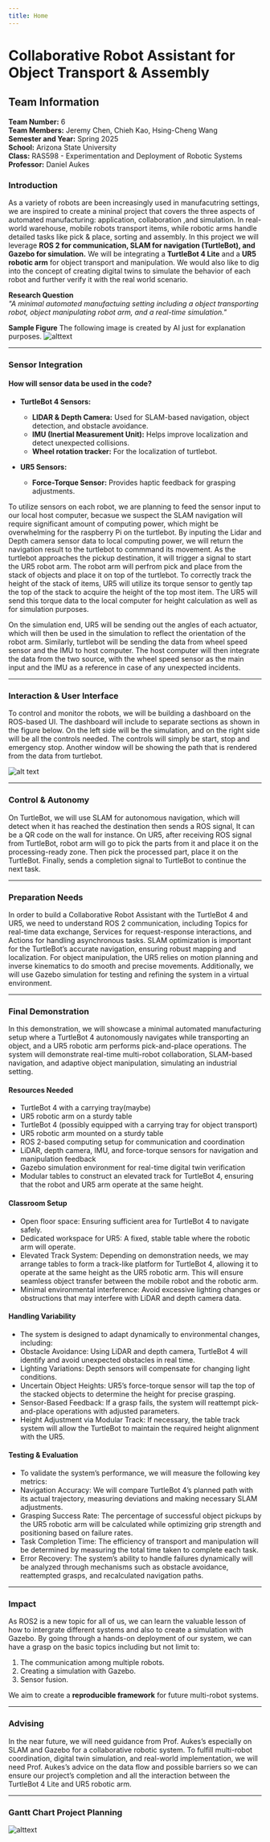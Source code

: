 ```yaml
---
title: Home
---
```


# Collaborative Robot Assistant for Object Transport & Assembly

## **Team Information**
**Team Number:** 6 <br>
**Team Members:** Jeremy Chen, Chieh Kao, Hsing-Cheng Wang <br>
**Semester and Year:** Spring 2025 <br>
**School:** Arizona State University <br>
**Class:** RAS598 - Experimentation and Deployment of Robotic Systems <br>
**Professor:** Daniel Aukes <br>

### **Introduction**
As a variety of robots are been increasingly used in manufacutring settings, we are inspired to create a mininal project that covers the three aspects of automated manufacturing: application, collaboration ,and simulation. In real-world warehouse, mobile robots transport items, while robotic arms handle detailed tasks like pick & place, sorting and assembly. In this project we will leverage **ROS 2 for communication, SLAM for navigation (TurtleBot), and Gazebo for simulation.**  We will be integrating a **TurtleBot 4 Lite** and a **UR5 robotic arm** for object transport and manipulation. We would also like to dig into the concept of creating digital twins to simulate the behavior of each robot and further verify it with the real world scenario. 

**Research Question**  
*"A minimal automated manufactuing setting including a object transporting robot, object manipulating robot arm, and a real-time simulation."*  

**Sample Figure**
The following image is created by AI just for explanation purposes.
![alttext](./images/sample.jpg)

---

### **Sensor Integration**
#### **How will sensor data be used in the code?**
- **TurtleBot 4 Sensors:**
    - **LIDAR & Depth Camera:** Used for SLAM-based navigation, object detection, and obstacle avoidance.
    - **IMU (Inertial Measurement Unit):** Helps improve localization and detect unexpected collisions.
    - **Wheel rotation tracker:** For the localization of turtlebot.

- **UR5 Sensors:**
    - **Force-Torque Sensor:** Provides haptic feedback for grasping adjustments.

To utilize sensors on each robot, we are planning to feed the sensor input to our local host computer, becasue we suspect the SLAM navigation will require significant amount of computing power, which might be overwhelming for the raspberry Pi on the turtlebot. By inputing the Lidar and Depth camera sensor data to local computing power, we will return the navigation result to the turtlebot to commmand its movement. As the turtlebot approaches the pickup destination, it will trigger a signal to start the UR5 robot arm. The robot arm will perfrom pick and place from the stack of objects and place it on top of the turtlebot. To correctly track the height of the stack of items, UR5 will utilize its torque sensor to gently tap the top of the stack to acquire the height of the top most item. The UR5 will send this torque data to the local computer for height calculation as well as for simulation purposes. 

On the simulation end, UR5 will be sending out the angles of each actuator, which will then be used in the simulation to reflect the orientation of the robot arm. Similarly, turtlebot will be sending the data from wheel speed sensor and the IMU to host computer. The host computer will then integrate the data from the two source, with the wheel speed sensor as the main input and the IMU as a reference in case of any unexpected incidents.


---

### **Interaction & User Interface**
To control and monitor the robots, we will be building a dashboard on the ROS-based UI. The dashboard will include to separate sections as shown in the figure below. On the left side will be the simulation, and on the right side will be all the controls needed. The controls will simply be start, stop and emergency stop. Another window will be showing the path that is rendered from the data from turtlebot.   

![alt text](./images/window_sample.png)


---

### **Control & Autonomy**
On TurtleBot, we will use SLAM for autonomous navigation, which will detect when it has reached the destination then sends a ROS signal, It can be a QR code on the wall for instance. On UR5, after receiving ROS signal from TurtleBot, robot arm will go to pick the parts from it and place it on the processing-ready zone. Then pick the processed part, place it on the TurtleBot. Finally, sends a completion signal to TurtleBot to continue the next task. 

---

### **Preparation Needs**
In order to build a Collaborative Robot Assistant with the TurtleBot 4 and UR5, we need to understand ROS 2 communication, including Topics for real-time data exchange, Services for request-response interactions, and Actions for handling asynchronous tasks. SLAM optimization is important for the TurtleBot’s accurate navigation, ensuring robust mapping and localization. For object manipulation, the UR5 relies on motion planning and inverse kinematics to do smooth and precise movements. Additionally, we will use Gazebo simulation for testing and refining the system in a virtual environment.

---

### **Final Demonstration**
In this demonstration, we will showcase a minimal automated manufacturing setup where a TurtleBot 4 autonomously navigates while transporting an object, and a UR5 robotic arm performs pick-and-place operations. The system will demonstrate real-time multi-robot collaboration, SLAM-based navigation, and adaptive object manipulation, simulating an industrial setting.

#### **Resources Needed**
- TurtleBot 4 with a carrying tray(maybe)
- UR5 robotic arm on a sturdy table
- TurtleBot 4 (possibly equipped with a carrying tray for object transport)
- UR5 robotic arm mounted on a sturdy table
- ROS 2-based computing setup for communication and coordination
- LiDAR, depth camera, IMU, and force-torque sensors for navigation and manipulation feedback
- Gazebo simulation environment for real-time digital twin verification
- Modular tables to construct an elevated track for TurtleBot 4, ensuring that the robot and UR5 arm operate at the same height.

#### **Classroom Setup**
- Open floor space: Ensuring sufficient area for TurtleBot 4 to navigate safely.
- Dedicated workspace for UR5: A fixed, stable table where the robotic arm will operate.
- Elevated Track System: Depending on demonstration needs, we may arrange tables to form a track-like platform for TurtleBot 4, allowing it to operate at the same height as the UR5 robotic arm. This will ensure seamless object transfer between the mobile robot and the robotic arm.
- Minimal environmental interference: Avoid excessive lighting changes or obstructions that may interfere with LiDAR and depth camera data.

#### **Handling Variability**
- The system is designed to adapt dynamically to environmental changes, including:
- Obstacle Avoidance: Using LiDAR and depth camera, TurtleBot 4 will identify and avoid unexpected obstacles in real time.
- Lighting Variations: Depth sensors will compensate for changing light conditions.
-  Uncertain Object Heights: UR5’s force-torque sensor will tap the top of the stacked objects to determine the height for precise grasping.
- Sensor-Based Feedback: If a grasp fails, the system will reattempt pick-and-place operations with adjusted parameters.
- Height Adjustment via Modular Track: If necessary, the table track system will allow the TurtleBot to maintain the required height alignment with the UR5.

#### **Testing & Evaluation**
- To validate the system’s performance, we will measure the following key metrics:
- Navigation Accuracy: We will compare TurtleBot 4’s planned path with its actual trajectory, measuring deviations and making necessary SLAM adjustments.
- Grasping Success Rate: The percentage of successful object pickups by the UR5 robotic arm will be calculated while optimizing grip strength and positioning based on failure rates.
- Task Completion Time: The efficiency of transport and manipulation will be determined by measuring the total time taken to complete each task.
- Error Recovery: The system’s ability to handle failures dynamically will be analyzed through mechanisms such as obstacle avoidance, reattempted grasps, and recalculated navigation paths.

---

### **Impact**
As ROS2 is a new topic for all of us, we can learn the valuable lesson of how to intergrate different systems and also to create a simulation with Gazebo. By going through a hands-on deployment of our system, we can have a grasp on the basic topics including but not limit to:
1. The communication among multiple robots.
2. Creating a simulation with Gazebo.
3. Sensor fusion.

We aim to create a **reproducible framework** for future multi-robot systems.

---

### **Advising**
In the near future, we will need guidance from Prof. Aukes’s especially on SLAM and Gazebo for a collaborative robotic system. To fulfill multi-robot coordination, digital twin simulation, and real-world implementation, we will need Prof. Aukes’s advice on the data flow and possible barriers so we can ensure our project’s completion and all the interaction between the TurtleBot 4 Lite and UR5 robotic arm.

---
### **Gantt Chart Project Planning**
![alttext](./images/Gantt%20chart.png)

